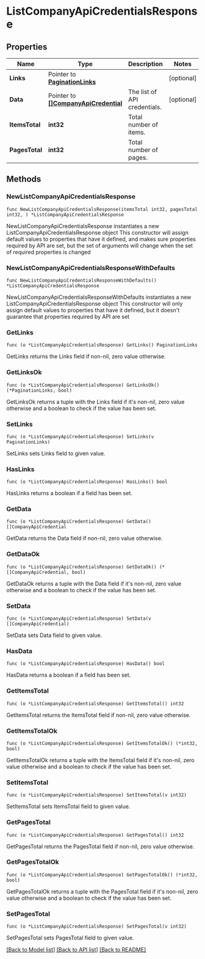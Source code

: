 # ListCompanyApiCredentialsResponse

## Properties

Name | Type | Description | Notes
------------ | ------------- | ------------- | -------------
**Links** | Pointer to [**PaginationLinks**](PaginationLinks.md) |  | [optional] 
**Data** | Pointer to [**[]CompanyApiCredential**](CompanyApiCredential.md) | The list of API credentials. | [optional] 
**ItemsTotal** | **int32** | Total number of items. | 
**PagesTotal** | **int32** | Total number of pages. | 

## Methods

### NewListCompanyApiCredentialsResponse

`func NewListCompanyApiCredentialsResponse(itemsTotal int32, pagesTotal int32, ) *ListCompanyApiCredentialsResponse`

NewListCompanyApiCredentialsResponse instantiates a new ListCompanyApiCredentialsResponse object
This constructor will assign default values to properties that have it defined,
and makes sure properties required by API are set, but the set of arguments
will change when the set of required properties is changed

### NewListCompanyApiCredentialsResponseWithDefaults

`func NewListCompanyApiCredentialsResponseWithDefaults() *ListCompanyApiCredentialsResponse`

NewListCompanyApiCredentialsResponseWithDefaults instantiates a new ListCompanyApiCredentialsResponse object
This constructor will only assign default values to properties that have it defined,
but it doesn't guarantee that properties required by API are set

### GetLinks

`func (o *ListCompanyApiCredentialsResponse) GetLinks() PaginationLinks`

GetLinks returns the Links field if non-nil, zero value otherwise.

### GetLinksOk

`func (o *ListCompanyApiCredentialsResponse) GetLinksOk() (*PaginationLinks, bool)`

GetLinksOk returns a tuple with the Links field if it's non-nil, zero value otherwise
and a boolean to check if the value has been set.

### SetLinks

`func (o *ListCompanyApiCredentialsResponse) SetLinks(v PaginationLinks)`

SetLinks sets Links field to given value.

### HasLinks

`func (o *ListCompanyApiCredentialsResponse) HasLinks() bool`

HasLinks returns a boolean if a field has been set.

### GetData

`func (o *ListCompanyApiCredentialsResponse) GetData() []CompanyApiCredential`

GetData returns the Data field if non-nil, zero value otherwise.

### GetDataOk

`func (o *ListCompanyApiCredentialsResponse) GetDataOk() (*[]CompanyApiCredential, bool)`

GetDataOk returns a tuple with the Data field if it's non-nil, zero value otherwise
and a boolean to check if the value has been set.

### SetData

`func (o *ListCompanyApiCredentialsResponse) SetData(v []CompanyApiCredential)`

SetData sets Data field to given value.

### HasData

`func (o *ListCompanyApiCredentialsResponse) HasData() bool`

HasData returns a boolean if a field has been set.

### GetItemsTotal

`func (o *ListCompanyApiCredentialsResponse) GetItemsTotal() int32`

GetItemsTotal returns the ItemsTotal field if non-nil, zero value otherwise.

### GetItemsTotalOk

`func (o *ListCompanyApiCredentialsResponse) GetItemsTotalOk() (*int32, bool)`

GetItemsTotalOk returns a tuple with the ItemsTotal field if it's non-nil, zero value otherwise
and a boolean to check if the value has been set.

### SetItemsTotal

`func (o *ListCompanyApiCredentialsResponse) SetItemsTotal(v int32)`

SetItemsTotal sets ItemsTotal field to given value.


### GetPagesTotal

`func (o *ListCompanyApiCredentialsResponse) GetPagesTotal() int32`

GetPagesTotal returns the PagesTotal field if non-nil, zero value otherwise.

### GetPagesTotalOk

`func (o *ListCompanyApiCredentialsResponse) GetPagesTotalOk() (*int32, bool)`

GetPagesTotalOk returns a tuple with the PagesTotal field if it's non-nil, zero value otherwise
and a boolean to check if the value has been set.

### SetPagesTotal

`func (o *ListCompanyApiCredentialsResponse) SetPagesTotal(v int32)`

SetPagesTotal sets PagesTotal field to given value.



[[Back to Model list]](../README.md#documentation-for-models) [[Back to API list]](../README.md#documentation-for-api-endpoints) [[Back to README]](../README.md)


